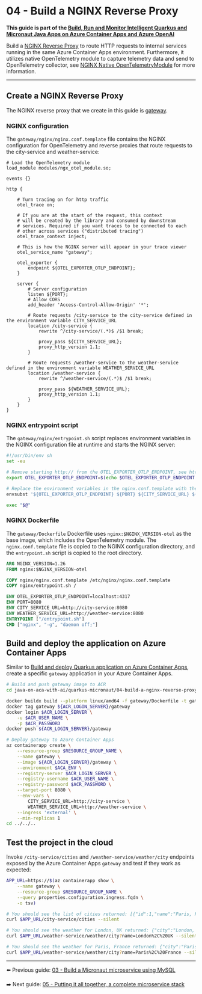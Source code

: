 # 04 - Build a NGINX Reverse Proxy

__This guide is part of the [Build, Run and Monitor Intelligent Quarkus and Micronaut Java Apps on Azure Container Apps and Azure OpenAI](../README.md)__

Build a [NGINX Reverse Proxy](https://docs.nginx.com/nginx/admin-guide/web-server/reverse-proxy/) to route HTTP requests to internal services running in the same Azure Container Apps environment. Furthermore, it utilizes native OpenTelemetry module to capture telemetry data and send to OpenTelemetry collector, see [NGINX Native OpenTelemetryModule](https://github.com/nginxinc/nginx-otel) for more information.

---

## Create a NGINX Reverse Proxy

The NGINX reverse proxy that we create in this guide is [gateway](gateway).

### NGINX configuration

The `gateway/nginx/nginx.conf.template` file contains the NGINX configuration for OpenTelemetry and reverse proxies that route requests to the city-service and weather-service:

```nginx
# Load the OpenTelemetry module
load_module modules/ngx_otel_module.so;

events {}

http {

    # Turn tracing on for http traffic
    otel_trace on;

    # If you are at the start of the request, this context
    # will be created by the library and consumed by downstream
    # services. Required if you want traces to be connected to each
    # other across services ("distributed tracing")
    otel_trace_context inject;

    # This is how the NGINX server will appear in your trace viewer
    otel_service_name "gateway";

    otel_exporter {
        endpoint ${OTEL_EXPORTER_OTLP_ENDPOINT};
    }

    server {
        # Server configuration
        listen ${PORT};
        # Allow CORS
        add_header 'Access-Control-Allow-Origin' '*';
        
        # Route requests /city-service to the city-service defined in the environment variable CITY_SERVICE_URL
        location /city-service {
            rewrite ^/city-service/(.*)$ /$1 break;

            proxy_pass ${CITY_SERVICE_URL};
            proxy_http_version 1.1;
        }

        # Route requests /weather-service to the weather-service defined in the environment variable WEATHER_SERVICE_URL
        location /weather-service {
            rewrite ^/weather-service/(.*)$ /$1 break;

            proxy_pass ${WEATHER_SERVICE_URL};
            proxy_http_version 1.1;
        }
    }
}
```

### NGINX entrypoint script

The `gateway/nginx/entrypoint.sh` script replaces environment variables in the NGINX configuration file at runtime and starts the NGINX server:

```bash
#!/usr/bin/env sh
set -eu

# Remove starting http:// from the OTEL_EXPORTER_OTLP_ENDPOINT, see https://github.com/grpc/grpc/issues/19954#issuecomment-676273319
export OTEL_EXPORTER_OTLP_ENDPOINT=$(echo $OTEL_EXPORTER_OTLP_ENDPOINT | sed 's/http:\/\///g')

# Replace the environment variables in the nginx.conf.template with the actual values
envsubst '${OTEL_EXPORTER_OTLP_ENDPOINT} ${PORT} ${CITY_SERVICE_URL} ${WEATHER_SERVICE_URL}' < /etc/nginx/nginx.conf.template > /etc/nginx/nginx.conf

exec "$@"
```

### NGINX Dockerfile

The `gateway/Dockerfile` Dockerfile uses `nginx:$NGINX_VERSION-otel` as the base image, which includes the OpenTelemetry module. The `nginx.conf.template` file is copied to the NGINX configuration directory, and the `entrypoint.sh` script is copied to the root directory.

```Dockerfile
ARG NGINX_VERSION=1.26
FROM nginx:$NGINX_VERSION-otel

COPY nginx/nginx.conf.template /etc/nginx/nginx.conf.template
COPY nginx/entrypoint.sh /

ENV OTEL_EXPORTER_OTLP_ENDPOINT=localhost:4317
ENV PORT=8080
ENV CITY_SERVICE_URL=http://city-service:8080
ENV WEATHER_SERVICE_URL=http://weather-service:8080
ENTRYPOINT ["/entrypoint.sh"]
CMD ["nginx", "-g", "daemon off;"]
```

## Build and deploy the application on Azure Container Apps

Similar to [Build and deploy Quarkus application on Azure Container Apps](../01-build-a-simple-java-application/README.md#build-and-deploy-quarkus-application-on-azure-container-apps), create a specific `gateway` application in your Azure Container Apps.

```bash
# Build and push gateway image to ACR
cd java-on-aca-with-ai/quarkus-micronaut/04-build-a-nginx-reverse-proxy

docker buildx build --platform linux/amd64 -f gateway/Dockerfile -t gateway ./gateway
docker tag gateway ${ACR_LOGIN_SERVER}/gateway
docker login $ACR_LOGIN_SERVER \
    -u $ACR_USER_NAME \
    -p $ACR_PASSWORD
docker push ${ACR_LOGIN_SERVER}/gateway

# Deploy gateway to Azure Container Apps
az containerapp create \
    --resource-group $RESOURCE_GROUP_NAME \
    --name gateway \
    --image ${ACR_LOGIN_SERVER}/gateway \
    --environment $ACA_ENV \
    --registry-server $ACR_LOGIN_SERVER \
    --registry-username $ACR_USER_NAME \
    --registry-password $ACR_PASSWORD \
    --target-port 8080 \
    --env-vars \
        CITY_SERVICE_URL=http://city-service \
        WEATHER_SERVICE_URL=http://weather-service \
    --ingress 'external' \
    --min-replicas 1
cd ../../..
```

## Test the project in the cloud

Invoke `/city-service/cities` and `/weather-service/weather/city` endpoints exposed by the Azure Container Apps `gateway` and test if they work as expected:

```bash
APP_URL=https://$(az containerapp show \
    --name gateway \
    --resource-group $RESOURCE_GROUP_NAME \
    --query properties.configuration.ingress.fqdn \
    -o tsv)

# You should see the list of cities returned: [{"id":1,"name":"Paris, France"},{"id":2,"name":"London, UK"}]
curl $APP_URL/city-service/cities --silent

# You should see the weather for London, UK returned: {"city":"London, UK","description":"Quite cloudy","icon":"weather-pouring"}
curl $APP_URL/weather-service/weather/city?name=London%2C%20UK --silent

# You should see the weather for Paris, France returned: {"city":"Paris, France","description":"Very cloudy!","icon":"weather-fog"}
curl $APP_URL/weather-service/weather/city?name=Paris%2C%20France --silent
```

---

⬅️ Previous guide: [03 - Build a Micronaut microservice using MySQL](../03-build-a-micronaut-microservice-using-mysql/README.md)

➡️ Next guide: [05 - Putting it all together, a complete microservice stack](../05-putting-it-all-together-a-complete-microservice-stack/README.md)